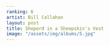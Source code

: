 ```yaml
---
ranking: 6
artist: Bill Callahan
layout: post
title: Sheperd in a Sheepskin's Vest
image: "/assets/img/albums/5.jpg"
---
```


